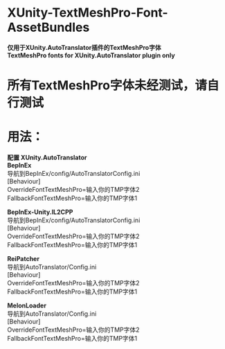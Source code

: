 # XUnity-TextMeshPro-Font-AssetBundles
**仅用于XUnity.AutoTranslator插件的TextMeshPro字体**   
**TextMeshPro fonts for XUnity.AutoTranslator plugin only**

# 所有TextMeshPro字体未经测试，请自行测试

# 用法：
**配置 XUnity.AutoTranslator**  
**BepInEx**  
导航到BepInEx/config/AutoTranslatorConfig.ini  
[Behaviour]  
OverrideFontTextMeshPro=输入你的TMP字体2  
FallbackFontTextMeshPro=输入你的TMP字体1  

**BepInEx-Unity.IL2CPP**  
导航到BepInEx/config/AutoTranslatorConfig.ini  
[Behaviour]  
OverrideFontTextMeshPro=输入你的TMP字体2  
FallbackFontTextMeshPro=输入你的TMP字体1

**ReiPatcher**  
导航到AutoTranslator/Config.ini  
[Behaviour]  
OverrideFontTextMeshPro=输入你的TMP字体2  
FallbackFontTextMeshPro=输入你的TMP字体1

**MelonLoader**  
导航到AutoTranslator/Config.ini  
[Behaviour]  
OverrideFontTextMeshPro=输入你的TMP字体2  
FallbackFontTextMeshPro=输入你的TMP字体1
